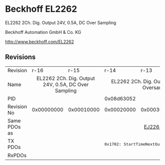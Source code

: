 # Beckhoff EL2262

EL2262 2Ch. Dig. Output 24V, 0.5A, DC Over Sampling

Beckhoff Automation GmbH & Co. KG

http://www.beckhoff.com/EL2262

## Revisions
<table>
<tr >
<td>Revision</td>
<td>r-16</td>
<td>r-15</td>
<td>r-14</td>
<td>r-13</td>
<td>r-12</td>
</tr>
<tr >
<td>Name</td>
<td colspan=2 align="center">EL2262 2Ch. Dig. Output 24V, 0.5A, DC Over Sampling</td>
<td colspan=3 align="center">EL2262 2Ch. Dig. Output 24V, 1µs, DC Oversample</td>
</tr>
<tr >
<td>PID</td>
<td colspan=5 align="center">0x08d63052</td>
</tr>
<tr >
<td>Revision No</td>
<td>0x00000000</td>
<td>0x00010000</td>
<td>0x00020000</td>
<td>0x00030000</td>
<td>0x00040000</td>
</tr>
<tr >
<td>Same PDOs as</td>
<td colspan=2 align="center"></td>
<td colspan=3 align="center"><a href="EJ2262">EJ2262 r0</a></td>
</tr>
<tr class="txpdo">
<td rowspan=1 valign=top>TX PDOs</td>
<td colspan=2 align="left"><pre></pre></td>
<td colspan=3 align="left"><pre>0x1702: StartTimeNextOutput</pre></td>
<td></td>
</tr>
<tr >
<td>RxPDOs</td>
<td colspan=5 align="left"></td>
</tr>
</table>
